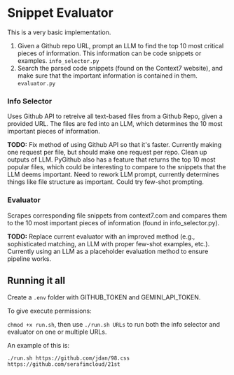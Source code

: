 # Snippet Evaluator

This is a very basic implementation.

1. Given a Github repo URL, prompt an LLM to find the top 10 most critical pieces of information. This information can be code snippets or examples. `info_selector.py`
2. Search the parsed code snippets (found on the Context7 website), and make sure that the important information is contained in them. `evaluator.py`

### Info Selector
Uses Github API to retreive all text-based files from a Github Repo, given a provided URL. The files are fed into an LLM, which determines the 10 most important pieces of information.

**TODO:** Fix method of using Github API so that it's faster. Currently making one request per file, but should make one request per repo. Clean up outputs of LLM. PyGithub also has a feature that returns the top 10 most popular files, which could be interesting to compare to the snippets that the LLM deems important. Need to rework LLM prompt, currently determines things like file structure as important. Could try few-shot prompting.

### Evaluator
Scrapes corresponding file snippets from context7.com and compares them to the 10 most important pieces of information (found in info_selector.py).  

**TODO:** Replace current evaluator with an improved method (e.g., sophisticated matching, an LLM with proper few-shot examples, etc.). Currently using an LLM as a placeholder evaluation method to ensure pipeline works. 

## Running it all

Create a `.env` folder with GITHUB_TOKEN and GEMINI_API_TOKEN. 

To give execute permissions:

`chmod +x run.sh`, then use `./run.sh URLs` to run both the info selector and evaluator on one or multiple URLs. 

An example of this is:


`./run.sh https://github.com/jdan/98.css https://github.com/serafimcloud/21st`
